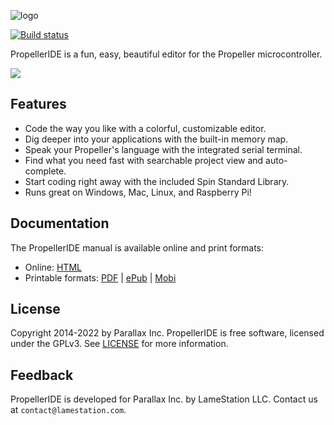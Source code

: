 ![logo](https://github.com/parallaxinc/PropellerIDE/raw/master/icons/logo.png)

[![Build status](https://github.com/parallaxinc/PropellerIDE/workflows/Build/badge.svg)](https://github.com/parallaxinc/PropellerIDE/actions)

PropellerIDE is a fun, easy, beautiful editor for the Propeller microcontroller.

![](screenshots/main.png)

## Features

- Code the way you like with a colorful, customizable editor.
- Dig deeper into your applications with the built-in memory map.
- Speak your Propeller's language with the integrated serial terminal.
- Find what you need fast with searchable project view and auto-complete.
- Start coding right away with the included Spin Standard Library.
- Runs great on Windows, Mac, Linux, and Raspberry Pi!

## Documentation

The PropellerIDE manual is available online and print formats:

- Online: [HTML](https://bweir.gitbooks.io/PropellerIDE-docs/content/)
- Printable formats: [PDF](https://www.gitbook.com/download/pdf/book/bweir/PropellerIDE-docs) | [ePub](https://www.gitbook.com/download/epub/book/bweir/PropellerIDE-docs) | [Mobi](https://www.gitbook.com/download/mobi/book/bweir/PropellerIDE-docs)

## License

Copyright 2014-2022 by Parallax Inc. PropellerIDE is free software, licensed under the GPLv3. See [LICENSE](LICENSE) for more information.

## Feedback

PropellerIDE is developed for Parallax Inc. by LameStation LLC. Contact us at `contact@lamestation.com`.

